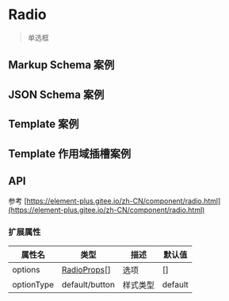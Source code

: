 # Radio

> 单选框

## Markup Schema 案例

<dumi-previewer demoPath="guide/radio/markup-schema" />

## JSON Schema 案例

<dumi-previewer demoPath="guide/radio/json-schema" />

## Template 案例

<dumi-previewer demoPath="guide/radio/template" />

## Template 作用域插槽案例

<dumi-previewer demoPath="guide/radio/scope-slot" />

## API

参考 [https://element-plus.gitee.io/zh-CN/component/radio.html](https://element-plus.gitee.io/zh-CN/component/radio.html)

### 扩展属性

| 属性名     | 类型                                                                                              | 描述     | 默认值  |
| ---------- | ------------------------------------------------------------------------------------------------- | -------- | ------- |
| options    | [RadioProps](https://element-plus.gitee.io/zh-CN/component/radio.html#radio-%E5%B1%9E%E6%80%A7)[] | 选项     | []      |
| optionType | default/button                                                                                    | 样式类型 | default |
